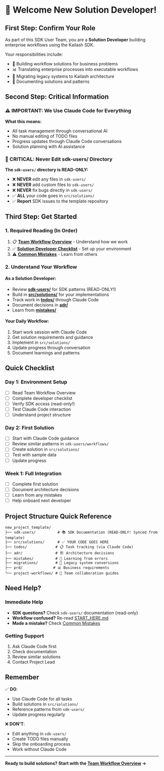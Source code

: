 # 🚀 Welcome New Solution Developer!

## First Step: Confirm Your Role

As part of this SDK User Team, you are a **Solution Developer** building enterprise workflows using the Kailash SDK.

Your responsibilities include:
- 🔧 Building workflow solutions for business problems
- 📊 Translating enterprise processes into executable workflows
- 🔄 Migrating legacy systems to Kailash architecture
- 📝 Documenting solutions and patterns

## Second Step: Critical Information

### ⚠️ IMPORTANT: We Use Claude Code for Everything

**What this means:**
- All task management through conversational AI
- No manual editing of TODO files
- Progress updates through Claude Code conversations
- Solution planning with AI assistance

### 🚨 CRITICAL: Never Edit sdk-users/ Directory

**The `sdk-users/` directory is READ-ONLY:**
- ❌ **NEVER** edit any files in `sdk-users/`
- ❌ **NEVER** add custom files to `sdk-users/`
- ❌ **NEVER** fix bugs directly in `sdk-users/`
- ✅ **ALL** your code goes in `src/solutions/`
- ✅ **Report** SDK issues to the template repository

## Third Step: Get Started

### 1. Required Reading (In Order)
1. 📋 **[Team Workflow Overview](project-workflows/claude-code/START_HERE.md)** - Understand how we work
2. ✅ **[Solution Developer Checklist](project-workflows/claude-code/ONBOARDING_CHECKLIST.md)** - Set up your environment
3. ⚠️ **[Common Mistakes](project-workflows/claude-code/COMMON_MISTAKES.md)** - Learn from others

### 2. Understand Your Workflow

#### As a Solution Developer:
- Review **[sdk-users/](sdk-users/)** for SDK patterns (READ-ONLY!)
- Build in **[src/solutions/](src/solutions/)** for your implementations
- Track work in **[todos/](todos/)** through Claude Code
- Document decisions in **[adr/](adr/)**
- Learn from **[mistakes/](mistakes/)**

#### Your Daily Workflow:
1. Start work session with Claude Code
2. Get solution requirements and guidance
3. Implement in `src/solutions/`
4. Update progress through conversation
5. Document learnings and patterns

## Quick Checklist

### Day 1: Environment Setup
- [ ] Read Team Workflow Overview
- [ ] Complete developer checklist
- [ ] Verify SDK access (read-only!)
- [ ] Test Claude Code interaction
- [ ] Understand project structure

### Day 2: First Solution
- [ ] Start with Claude Code guidance
- [ ] Review similar patterns in `sdk-users/workflows/`
- [ ] Create solution in `src/solutions/`
- [ ] Test with sample data
- [ ] Update progress

### Week 1: Full Integration
- [ ] Complete first solution
- [ ] Document architecture decisions
- [ ] Learn from any mistakes
- [ ] Help onboard next developer

## Project Structure Quick Reference

```
new_project_template/
├── sdk-users/          # 📚 SDK Documentation (READ-ONLY! Synced from template)
├── src/solutions/      # ✅ YOUR CODE GOES HERE
├── todos/             # 📋 Task tracking (via Claude Code)
├── adr/               # 🏗️ Architecture decisions
├── mistakes/          # 📝 Learning from errors
├── migrations/        # 🔄 Legacy system conversions
├── prd/              # 📊 Business requirements
└── project-workflows/ # 🤝 Team collaboration guides
```

## Need Help?

### Immediate Help
- **SDK questions?** Check `sdk-users/` documentation (read-only)
- **Workflow confused?** Re-read [START_HERE.md](project-workflows/claude-code/START_HERE.md)
- **Made a mistake?** Check [Common Mistakes](project-workflows/claude-code/COMMON_MISTAKES.md)

### Getting Support
1. Ask Claude Code first
2. Check documentation
3. Review similar solutions
4. Contact Project Lead

## Remember

✅ **DO**: 
- Use Claude Code for all tasks
- Build solutions in `src/solutions/`
- Reference patterns from `sdk-users/`
- Update progress regularly

❌ **DON'T**:
- Edit anything in `sdk-users/`
- Create TODO files manually
- Skip the onboarding process
- Work without Claude Code

---

**Ready to build solutions? Start with the [Team Workflow Overview](project-workflows/claude-code/START_HERE.md) →**
